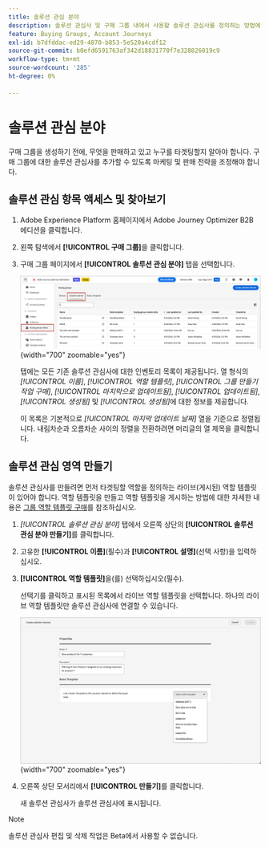 ```yaml
---
title: 솔루션 관심 분야
description: 솔루션 관심사 및 구매 그룹 내에서 사용할 솔루션 관심사를 정의하는 방법에 대해 알아봅니다.
feature: Buying Groups, Account Journeys
exl-id: b7dfddac-ed29-4870-b853-5e520a4cdf12
source-git-commit: b0efd6591763af342d18831770f7e328826019c9
workflow-type: tm+mt
source-wordcount: '285'
ht-degree: 0%

---
```


# 솔루션 관심 분야

구매 그룹을 생성하기 전에, 무엇을 판매하고 있고 누구를 타겟팅할지 알아야 합니다. 구매 그룹에 대한 솔루션 관심사를 추가할 수 있도록 마케팅 및 판매 전략을 조정해야 합니다.

## 솔루션 관심 항목 액세스 및 찾아보기

1. Adobe Experience Platform 홈페이지에서 Adobe Journey Optimizer B2B 에디션을 클릭합니다.

1. 왼쪽 탐색에서 **[!UICONTROL 구매 그룹]**&#x200B;을 클릭합니다.

1. 구매 그룹 페이지에서 **[!UICONTROL 솔루션 관심 분야]** 탭을 선택합니다.

   ![솔루션 관심 영역 탭](assets/solution-interest-tab.png){width="700" zoomable="yes"}

   탭에는 모든 기존 솔루션 관심사에 대한 인벤토리 목록이 제공됩니다. 열 형식의 _[!UICONTROL 이름]_, _[!UICONTROL 역할 템플릿]_, _[!UICONTROL 그룹 만들기 작업 구매]_, _[!UICONTROL 마지막으로 업데이트됨]_, _[!UICONTROL 업데이트됨]_, _[!UICONTROL 생성됨]_ 및 _[!UICONTROL 생성됨]_&#x200B;에 대한 정보를 제공합니다.

   이 목록은 기본적으로 _[!UICONTROL 마지막 업데이트 날짜]_ 열을 기준으로 정렬됩니다. 내림차순과 오름차순 사이의 정렬을 전환하려면 머리글의 열 제목을 클릭합니다.

## 솔루션 관심 영역 만들기

솔루션 관심사를 만들려면 먼저 타겟팅할 역할을 정의하는 라이브(게시된) 역할 템플릿이 있어야 합니다. 역할 템플릿을 만들고 역할 템플릿을 게시하는 방법에 대한 자세한 내용은 [그룹 역할 템플릿 구매](./buying-groups-role-templates.md)를 참조하십시오.

1. _[!UICONTROL 솔루션 관심 분야]_ 탭에서 오른쪽 상단의 **[!UICONTROL 솔루션 관심 분야 만들기]**&#x200B;를 클릭합니다.

1. 고유한 **[!UICONTROL 이름]**(필수)과 **[!UICONTROL 설명]**(선택 사항)을 입력하십시오.

1. **[!UICONTROL 역할 템플릿]**&#x200B;을(를) 선택하십시오(필수).

   선택기를 클릭하고 표시된 목록에서 라이브 역할 템플릿을 선택합니다. 하나의 라이브 역할 템플릿만 솔루션 관심사에 연결할 수 있습니다.

   ![솔루션 관심 영역 탭](assets/solution-interest-create.png){width="700" zoomable="yes"}

1. 오른쪽 상단 모서리에서 **[!UICONTROL 만들기]**&#x200B;를 클릭합니다.

   새 솔루션 관심사가 솔루션 관심사에 표시됩니다.

>[!NOTE]
>
>솔루션 관심사 편집 및 삭제 작업은 Beta에서 사용할 수 없습니다.
